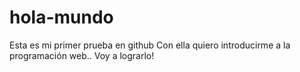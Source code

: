 # hola-mundo
Esta es mi primer prueba en github
Con ella quiero introducirme a la programación web.. Voy a lograrlo!

